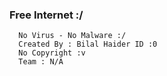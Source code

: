 ### Free Internet  :/
```` 
  No Virus - No Malware :/
  Created By : Bilal Haider ID :0
  No Copyright :v
  Team : N/A
````
